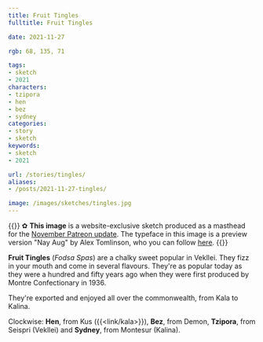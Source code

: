 ```yaml
---
title: Fruit Tingles
fulltitle: Fruit Tingles

date: 2021-11-27

rgb: 68, 135, 71

tags:
- sketch
- 2021
characters:
- tzipora
- hen
- bez
- sydney
categories:
- story
- sketch
keywords:
- sketch
- 2021

url: /stories/tingles/
aliases:
- /posts/2021-11-27-tingles/

image: /images/sketches/tingles.jpg
---
```


{{<note>}}
✿ **This image** is a website-exclusive sketch produced as a masthead for the [November Patreon update](https://www.patreon.com/posts/billing-paused-59200270). The typeface in this image is a preview version "Nay Aug" by Alex Tomlinson, who you can follow [here](https://twitter.com/hootalex).
{{</note>}}

**Fruit Tingles** (*Fodsa Spas*) are a chalky sweet popular in Vekllei. They fizz in your mouth and come in several flavours. They're as popular today as they were a hundred and fifty years ago when they were first produced by Montre Confectionary in 1936.

They're exported and enjoyed all over the commonwealth, from Kala to Kalina.

Clockwise: **Hen**, from Kus ({{<link/kala>}}), **Bez**, from Demon, **Tzipora**, from Seispri (Vekllei) and **Sydney**, from Montesur (Kalina).

<!--Quita-->